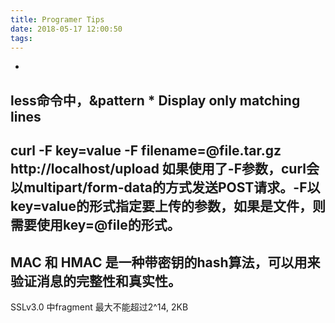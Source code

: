 ```yaml
---
title: Programer Tips
date: 2018-05-17 12:00:50
tags:
---
```

- 
less命令中，&pattern \* Display only matching lines
- 
curl -F key=value -F filename=@file.tar.gz http://localhost/upload 如果使用了-F参数，curl会以multipart/form-data的方式发送POST请求。-F以key=value的形式指定要上传的参数，如果是文件，则需要使用key=@file的形式。
- 
MAC 和 HMAC 是一种带密钥的hash算法，可以用来验证消息的完整性和真实性。
- 
SSLv3.0 中fragment 最大不能超过2^14, 2KB
